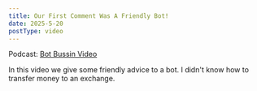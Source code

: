 ```yaml
---
title: Our First Comment Was A Friendly Bot!
date: 2025-5-20
postType: video
---
```


Podcast: [Bot Bussin Video](https://www.youtube.com/watch?v=QJosN3tYIaI)

In this video we give some friendly advice to a bot. I didn't know how to transfer money to an exchange.
